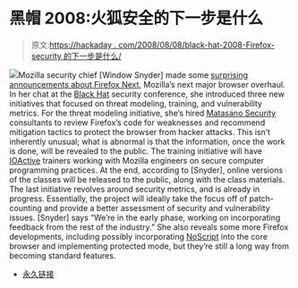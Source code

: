 # 黑帽 2008:火狐安全的下一步是什么

> 原文:[https://hackaday . com/2008/08/08/black-hat-2008-Firefox-security 的下一步是什么/](https://hackaday.com/2008/08/08/black-hat-2008-whats-next-for-firefox-security/)

![](../Images/152e0d1b7a1b65dc17421fe338fb4120.png)Mozilla security chief [Window Snyder] made some [surprising announcements about Firefox Next](http://blogs.zdnet.com/security/?p=1659), Mozilla’s next major browser overhaul. In her chat at the [Black Hat](http://mahalo.com/Black_Hat) security conference, she introduced three new initiatives that focused on threat modeling, training, and vulnerability metrics. For the threat modeling initiative, she’s hired [Matasano Security](http://www.matasano.com/log/mtso/) consultants to review Firefox’s code for weaknesses and recommend mitigation tactics to protect the browser from hacker attacks. This isn’t inherently unusual; what is abnormal is that the information, once the work is done, will be revealed to the public. The training initiative will have [IOActive](http://www.ioactive.com/) trainers working with Mozilla engineers on secure computer programming practices. At the end, according to [Snyder], online versions of the classes will be released to the public, along with the class materials. The last initiative revolves around security metrics, and is already in progress. Essentially, the project will ideally take the focus off of patch-counting and provide a better assessment of security and vulnerability issues. [Snyder] says “We’re in the early phase, working on incorporating feedback from the rest of the industry.” She also reveals some more Firefox developments, including possibly incorporating [NoScript](http://noscript.net/) into the core browser and implementing protected mode, but they’re still a long way from becoming standard features.

*   [永久链接](http://blogs.zdnet.com/security/?p=1659)